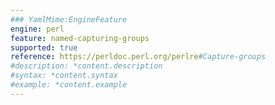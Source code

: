 ```yaml
---
### YamlMime:EngineFeature
engine: perl
feature: named-capturing-groups
supported: true
reference: https://perldoc.perl.org/perlre#Capture-groups
#description: *content.description
#syntax: *content.syntax
#example: *content.example
---
```

